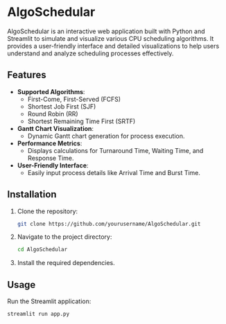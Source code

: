 # AlgoSchedular

AlgoSchedular is an interactive web application built with Python and Streamlit to simulate and visualize various CPU scheduling algorithms. It provides a user-friendly interface and detailed visualizations to help users understand and analyze scheduling processes effectively.

## Features
- **Supported Algorithms**:
  - First-Come, First-Served (FCFS)
  - Shortest Job First (SJF)
  - Round Robin (RR)
  - Shortest Remaining Time First (SRTF)
- **Gantt Chart Visualization**:
  - Dynamic Gantt chart generation for process execution.
- **Performance Metrics**:
  - Displays calculations for Turnaround Time, Waiting Time, and Response Time.
- **User-Friendly Interface**:
  - Easily input process details like Arrival Time and Burst Time.

## Installation
1. Clone the repository:
   ```bash
   git clone https://github.com/yourusername/AlgoSchedular.git
   ```
2. Navigate to the project directory:
   ```bash
   cd AlgoSchedular
   ```
3. Install the required dependencies.

## Usage
Run the Streamlit application:
   ```bash
   streamlit run app.py
   ```
